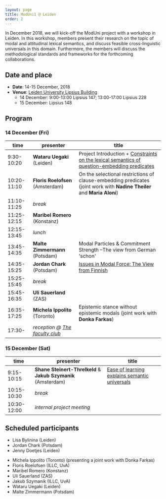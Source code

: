 ```yaml
---
layout: page
title: ModUni1 @ Leiden
order: 2
---
```


In December 2018, we will kick-off the ModUni project with a workshop in
Leiden. In this workshop, members present their research on the topic of modal
and attitudinal lexical semantics, and discuss feasible cross-linguistic
universals in this domain. Furthermore, the members will discuss the
methodological standards and frameworks for the forthcoming collaborations.

## Date and place

* **Date**: 14-15 December, 2018
* **Venue**: [Leiden University Lipsius Building](https://www.universiteitleiden.nl/en/locations/lipsius-building)
	- 14 December: 9:00-13:00 Lipsius 147; 13:00-17:00 Lipsius 228
	- 15 December: Lipsius 148
	
## Program

### 14 December (Fri)

| time        	| presenter                                              	| title                                                                 	|
|-------------	|--------------------------------------------------------	|-----------------------------------------------------------------------	|
| 9:30-10:20  	| **Wataru Uegaki** (Leiden)                                 	| Project Introduction + [Constraints on the lexical semantics of question-embedding predicates](wataru) 	|
| 10:20-11:10 	| **Floris Roelofsen** (Amsterdam) | On the selectional restrictions of clause-embedding predicates (joint work with **Nadine Theiler** and **Maria Aloni**)                                                      	|
| 11:10-11:25 	| *break*                                                  	|                                                                       	|
| 11:25-12:15 	| **Maribel Romero** (Konstanz)                              	|                                                                       	|
| 12:15-13:45 	| *lunch*                                                  	|                                                                       	|
| 13:45-14:35 	| **Malte Zimmermann** (Potsdam)                             	|  Modal Particles & Commitment Strength –The view from German 'schon'       	|
| 14:35-15:25 	| **Jordan Chark** (Potsdam)                                 	| [Issues in Modal Force: The View from Finnish](jordan)                          	|
| 15:25-15:45 	| *break*                                                  	|                                                                       	|
| 15:45-16:35   | **Uli Sauerland** (ZAS) | | 
| 16:35-17:25 	| **Michela Ippolito** (Toronto)  	|    Epistemic stance without epistemic modals    (joint work with **Donka Farkas**)                                                               	|
| 17:30-        | *reception @ [The faculty club](https://www.staff.universiteitleiden.nl/buildings-and-facilities/catering-and-events/faculty-club/faculty-club/humanities?cf=humanities)* | |

### 15 December (Sat)

| time        	| presenter                                             	| title                                         	|
|-------------	|-------------------------------------------------------	|-----------------------------------------------	|
| 9:15-10:15 	| **Shane Steinert-Threlkeld** & **Jakub Szymanik** (Amsterdam) 	| [Ease of learning explains semantic universals](jakub-shane) 	|
| 10:15-10:30 	| *break*                                                 	|                                               	|
| 10:30-12:00 	| *internal project meeting*                                        	|                                               	|


## Scheduled participants

- Lisa Bylinina (Leiden)
- Jordan Chark (Potsdam)
- Jenny Doetjes (Leiden)
<!-- - Regine Eckhard (Konstanz) -->
- Michela Ippolito (Toronto) (presenting a joint work with Donka Farkas)
- Floris Roelofsen (ILLC, UvA)
- Maribel Romero (Konstanz)
- Uli Sauerland (ZAS)
- Jakub Szymanik (ILLC, UvA)
- Wataru Uegaki (Leiden)
- Malte Zimmermann (Potsdam)


